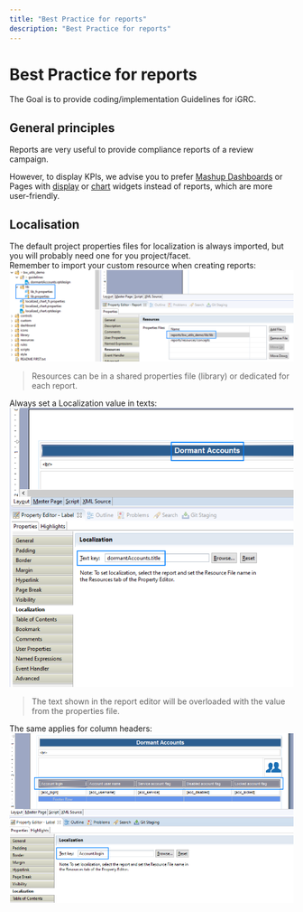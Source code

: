 ```yaml
---
title: "Best Practice for reports"
description: "Best Practice for reports"
---
```


# Best Practice for reports

The Goal is to provide coding/implementation Guidelines for iGRC.

## General principles

Reports are very useful to provide compliance reports of a review campaign.

However, to display KPIs, we advise you to prefer [Mashup Dashboards](../igrc-platform/dashboards/index) or Pages with [display](../igrc-platform/pages/09-display-widgets) or [chart](../igrc-platform/pages/12-chart-widgets) widgets instead of reports, which are more user-friendly.  

## Localisation

The default project properties files for localization is always imported, but you will probably need one for you project/facet.  
Remember to import your custom resource when creating reports:  
![Report resource](./images/guideline_report_resource.png)  

> Resources can be in a shared properties file (library) or dedicated for each report.  

Always set a Localization value in texts:  
![Localisation Title](./images/guideline_report_title_sample.png)  

> The text shown in the report editor will be overloaded with the value from the properties file.  

The same applies for column headers:  
![Report Columns](./images/guideline_report_columns_nls.png)  
